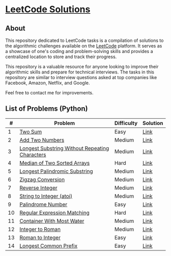 # [LeetCode Solutions](https://github.com/DmitryRyumin/LeetCode)

## About

This repository dedicated to LeetCode tasks is a compilation of solutions to the algorithmic challenges available on the [LeetCode](https://leetcode.com/) platform. It serves as a showcase of one's coding and problem-solving skills and provides a centralized location to store and track their progress.

This repository is a valuable resource for anyone looking to improve their algorithmic skills and prepare for technical interviews. The tasks in this repository are similar to interview questions asked at top companies like Facebook, Amazon, Netflix, and Google.

Feel free to contact me for improvements.

## List of Problems (Python)

| #   | Problem                                                                                                                         | Difficulty | Solution                                                                                                                                |
|-----|---------------------------------------------------------------------------------------------------------------------------------|------------|-----------------------------------------------------------------------------------------------------------------------------------------|
| 1   | [Two Sum](https://leetcode.com/problems/two-sum/)                                                                               | Easy       | [Link](https://github.com/DmitryRyumin/LeetCode/tree/main/solutions/python/easy/1__Two_Sum.py)                                          |
| 2   | [Add Two Numbers](https://leetcode.com/problems/add-two-numbers/)                                                               | Medium     | [Link](https://github.com/DmitryRyumin/LeetCode/tree/main/solutions/python/medium/2__Add_Two_Numbers.py)                                |
| 3   | [Longest Substring Without Repeating Characters](https://leetcode.com/problems/longest-substring-without-repeating-characters/) | Medium     | [Link](https://github.com/DmitryRyumin/LeetCode/tree/main/solutions/python/medium/3__Longest_Substring_Without_Repeating_Characters.py) |
| 4   | [Median of Two Sorted Arrays](https://leetcode.com/problems/median-of-two-sorted-arrays/)                                       | Hard       | [Link](https://github.com/DmitryRyumin/LeetCode/tree/main/solutions/python/hard/4__Median_of_Two_Sorted_Arrays.py)                      |
| 5   | [Longest Palindromic Substring](https://leetcode.com/problems/longest-palindromic-substring/)                                   | Medium     | [Link](https://github.com/DmitryRyumin/LeetCode/tree/main/solutions/python/medium/5__Longest_Palindromic_Substring.py)                  |
| 6   | [Zigzag Conversion](https://leetcode.com/problems/zigzag-conversion/)                                                           | Medium     | [Link](https://github.com/DmitryRyumin/LeetCode/tree/main/solutions/python/medium/6__Zigzag_Conversion.py)                              |
| 7   | [Reverse Integer](https://leetcode.com/problems/reverse-integer/)                                                               | Medium     | [Link](https://github.com/DmitryRyumin/LeetCode/tree/main/solutions/python/medium/7__Reverse_Integer.py)                                |
| 8   | [String to Integer (atoi)](https://leetcode.com/problems/string-to-integer-atoi/)                                               | Medium     | [Link](https://github.com/DmitryRyumin/LeetCode/tree/main/solutions/python/medium/8__String_to_Integer_(atoi).py)                       |
| 9   | [Palindrome Number](https://leetcode.com/problems/palindrome-number/)                                                           | Easy       | [Link](https://github.com/DmitryRyumin/LeetCode/tree/main/solutions/python/easy/9__Palindrome_Number.py)                                |
| 10  | [Regular Expression Matching](https://leetcode.com/problems/regular-expression-matching/)                                       | Hard       | [Link](https://github.com/DmitryRyumin/LeetCode/tree/main/solutions/python/hard/10__Regular_Expression_Matching.py)                     |
| 11  | [Container With Most Water](https://leetcode.com/problems/container-with-most-water/)                                           | Medium     | [Link](https://github.com/DmitryRyumin/LeetCode/tree/main/solutions/python/medium/11__Container_With_Most_Water.py)                     |
| 12  | [Integer to Roman](https://leetcode.com/problems/integer-to-roman/)                                                             | Medium     | [Link](https://github.com/DmitryRyumin/LeetCode/tree/main/solutions/python/medium/12__Integer_to_Roman.py)                              |
| 13  | [Roman to Integer](https://leetcode.com/problems/roman-to-integer/)                                                             | Easy       | [Link](https://github.com/DmitryRyumin/LeetCode/tree/main/solutions/python/easy/13__Roman_to_Integer.py)                                |
| 14  | [Longest Common Prefix](https://leetcode.com/problems/longest-common-prefix/)                                                   | Easy       | [Link](https://github.com/DmitryRyumin/LeetCode/tree/main/solutions/python/easy/14__Longest_Common_Prefix.py)                           |
